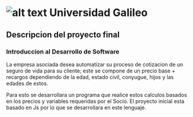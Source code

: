 # ![alt text](https://www.galileo.edu/wp-content/themes/galileo-theme/img/logo-header.png "UG") Universidad Galileo
## Descripcion del proyecto final
### Introduccion al Desarrollo de Software

La empresa asociada desea automatizar su proceso de cotizacion de un seguro de vida para su cliente; este se compone de un precio base + recargos dependiendo de la edad, estado civil, conyugue, hijos y las edades de estos.

Para esto se desarrollara un programa que realice estos calculos basados en los precios y variables requeridas por el Socio.
El proyecto inicial esta basado en Js por lo que se desarrollara en este lenguaje.
